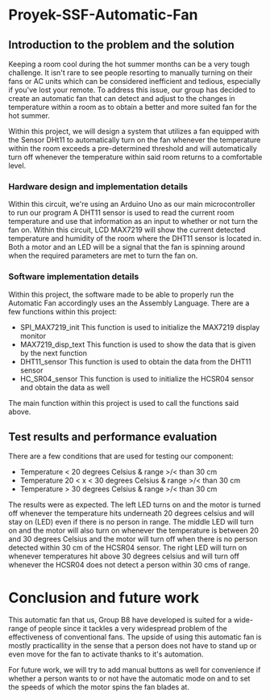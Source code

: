 # Proyek-SSF-Automatic-Fan

## Introduction to the problem and the solution

Keeping a room cool during the hot summer months can be a very tough challenge. It isn't rare to see people resorting to manually turning on their
fans or AC units which can be considered inefficient and tedious, especially if you've lost your remote. To address this issue, our group has decided to create
an automatic fan that can detect and adjust to the changes in temperature within a room as to obtain a better and more suited fan for the hot summer.

Within this project, we will design a system that utilizes a fan equipped with the Sensor DHt11 to automatically turn on the fan whenever the temperature
within the room exceeds a pre-determined threshold and will automatically turn off whenever the temperature within said room returns to a comfortable level.

### Hardware design and implementation details

Within this circuit, we're using an Arduino Uno as our main microcontroller to run our program
A DHT11 sensor is used to read the current room temperature and use that information as an input to whether or not turn the fan on.
Within this circuit, LCD MAX7219 will show the current detected temperature and humidity of the room where the DHT11 sensor is located in.
Both a motor and an LED will be a signal that the fan is spinning around when the required parameters are met to turn the fan on.

### Software implementation details

Within this project, the software made to be able to properly run the Automatic Fan accordingly uses an the Assembly Language. There are a few functions within this project:

- SPI_MAX7219_init
  This function is used to initialize the MAX7219 display monitor
- MAX7219_disp_text
  This function is used to show the data that is given by the next function
- DHT11_sensor
  This function is used to obtain the data from the DHT11 sensor
- HC_SR04_sensor
  This function is used to initialize the HCSR04 sensor and obtain the data as well

The main function within this project is used to call the functions said above.

## Test results and performance evaluation

There are a few conditions that are used for testing our component:
- Temperature < 20 degrees Celsius & range >/< than 30 cm
- Temperature 20 < x < 30 degrees Celsius & range >/< than 30 cm
- Temperature > 30 degrees Celsius & range >/< than 30 cm

The results were as expected. The left LED turns on and the motor is turned off whenever the temperature hits underneath 20 degrees celsius and will stay on (LED) even if there is no person in range. The middle LED will turn on and the motor will also turn on whenever the temperature is between 20 and 30 degrees Celsius and the motor will turn off when there is no person detected within 30 cm of the HCSR04 sensor. The right LED will turn on whenever temperatures hit above 30 degrees celsius and will turn off whenever the HCSR04 does not detect a person within 30 cms of range.

# Conclusion and future work

This automatic fan that us, Group B8 have developed is suited for a wide-range of people since it tackles a very widespread problem of the effectiveness of conventional fans. The upside of using this automatic fan is mostly practicallity in the sense that a person does not have to stand up or even move for the fan to activate thanks to it's automation.

For future work, we will try to add manual buttons as well for convenience if whether a person wants to or not have the automatic mode on and to set the speeds of which the motor spins the fan blades at.
